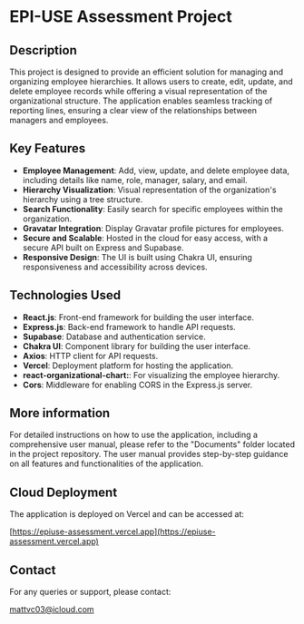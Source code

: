 # EPI-USE Assessment Project

## Description

This project is designed to provide an efficient solution for managing and organizing employee hierarchies. It allows users to create, edit, update, and delete employee records while offering a visual representation of the organizational structure. The application enables seamless tracking of reporting lines, ensuring a clear view of the relationships between managers and employees.
## Key Features

- **Employee Management**: Add, view, update, and delete employee data, including details like name, role, manager, salary, and email.
- **Hierarchy Visualization**: Visual representation of the organization's hierarchy using a tree structure.
- **Search Functionality**: Easily search for specific employees within the organization.
- **Gravatar Integration**: Display Gravatar profile pictures for employees.
- **Secure and Scalable**: Hosted in the cloud for easy access, with a secure API built on Express and Supabase.
- **Responsive Design**: The UI is built using Chakra UI, ensuring responsiveness and accessibility across devices.

## Technologies Used
- **React.js**: Front-end framework for building the user interface.
- **Express.js**: Back-end framework to handle API requests.
- **Supabase**: Database and authentication service.
- **Chakra UI**: Component library for building the user interface.
- **Axios**: HTTP client for API requests.
- **Vercel**: Deployment platform for hosting the application.
- **react-organizational-chart:**: For visualizing the employee hierarchy.
- **Cors**: Middleware for enabling CORS in the Express.js server.

## More information
For detailed instructions on how to use the application, including a comprehensive user manual, please refer to the "Documents" folder located in the project repository. The user manual provides step-by-step guidance on all features and functionalities of the application.
## Cloud Deployment
The application is deployed on Vercel and can be accessed at:

[https://epiuse-assessment.vercel.app](https://epiuse-assessment.vercel.app)

## Contact
For any queries or support, please contact:

[mattvc03@icloud.com](mailto:mattvc03@icloud.com)

